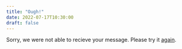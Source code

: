 ```yaml
---
title: "Ough!"
date: 2022-07-17T10:30:00
draft: false
---
```


Sorry, we were not able to recieve your message. Please try it [again](/).
